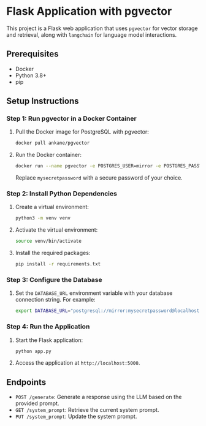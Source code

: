 # Flask Application with pgvector

This project is a Flask web application that uses `pgvector` for vector storage and retrieval, along with `langchain` for language model interactions.

## Prerequisites

- Docker
- Python 3.8+
- pip

## Setup Instructions

### Step 1: Run pgvector in a Docker Container

1. Pull the Docker image for PostgreSQL with pgvector:

   ```bash
   docker pull ankane/pgvector
   ```

2. Run the Docker container:

   ```bash
   docker run --name pgvector -e POSTGRES_USER=mirror -e POSTGRES_PASSWORD=mysecretpassword -e POSTGRES_DB=mirror -d -p 6024:5432 pgvector/pgvector:pg16
   ```

   Replace `mysecretpassword` with a secure password of your choice.

### Step 2: Install Python Dependencies

1. Create a virtual environment:

   ```bash
   python3 -m venv venv
   ```

2. Activate the virtual environment:

   ```bash
   source venv/bin/activate
   ```

3. Install the required packages:

   ```bash
   pip install -r requirements.txt
   ```

### Step 3: Configure the Database

1. Set the `DATABASE_URL` environment variable with your database connection string. For example:

   ```bash
   export DATABASE_URL="postgresql://mirror:mysecretpassword@localhost:6024/mirror"
   ```

### Step 4: Run the Application

1. Start the Flask application:

   ```bash
   python app.py
   ```

2. Access the application at `http://localhost:5000`.

## Endpoints

- `POST /generate`: Generate a response using the LLM based on the provided prompt.
- `GET /system_prompt`: Retrieve the current system prompt.
- `PUT /system_prompt`: Update the system prompt.
